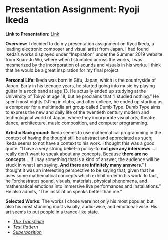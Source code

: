 # Presentation Assignment: Ryoji Ikeda

**Link to Presentation:** 
[Link](https://docs.google.com/presentation/d/1YgUQDvoSiExrb70vwJ4v39ToTd00LarrwY5tF5hHOWI/edit?usp=sharing)
 
**Overview:**
I decided to do my presentation assignment on Ryoji Ikeda, a leading electronic composer and visual artist from Japan.  I had found Ikeda’s works displayed under “Inspiration” under the Summer 2019 website from Kuan-Ju Wu, where when I stumbled across the works, I was mesmerized by the incorporation of sounds and visuals in his works.  I think that he would be a great inspiration for my final project.
 
**Personal LIfe:**
Ikeda was born in Gifu, Japan, which is the countryside of Japan. Early in his teenage years, he started going into music by playing guitar in a rock band at age 13.  He actually ended up studying at the University of Tokyo at age 18, but he proclaims that “I studied nothing.” He spent most nights DJ’ing in clubs, and after college, he ended up starting as a composer for a multimedia art group called Dumb Type.  Dumb Type aims to express the new and daily life of the twentieth century modern and technological world of Japan, where they incorporate visual arts, theatre, dance, architecture, music composition, and computer programming.
 
**Artistic Background:**
Ikeda seems to use mathematical programming in the context of having the thought still be abstract and appreciated as such; Ikeda seems to not have a context to his work. I thought this was a good quote: “I have a very strong belief–a policy–to **not give any interviews**….I really don’t want to speak about any concepts. Because **there are no concepts**....If I say something that is a kind of answer, the audience will be stuck in what I am saying. **And there are infinitely many answers**.” I thought it was an interesting perspective to be saying that, given that he uses some mathematical concepts which exhibit order in his work.  In fact, he “orchestrates sound, visuals, materials, physical phenomena, and mathematical emotions into immersive live performances and installations.”  He also admits, “The installation speaks better than me.”
 
**Selected Works:**
The works I chose were not only his most popular, but also his most stunning most visually, audio-wise, and emotional-wise.  His art seems to put people in a trance-like state. 
- [*The Transfinite*](https://www.youtube.com/watch?v=omDK2Cm2mwo)
- [*Test Pattern*](https://www.youtube.com/watch?v=XwjlYpJCBgk)
- [*Superposition*](https://www.youtube.com/watch?v=0ivkmVDg4D0)
